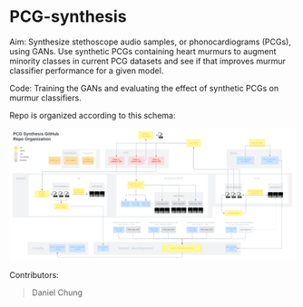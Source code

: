 # PCG-synthesis

Aim: Synthesize stethoscope audio samples, or phonocardiograms (PCGs), using GANs. Use synthetic PCGs containing heart murmurs to augment minority classes in current PCG datasets and see if that improves murmur classifier performance for a given model.

Code: Training the GANs and evaluating the effect of synthetic PCGs on murmur classifiers.

Repo is organized according to this schema:

![Github Repo Flowchart](PCG_github_flowchart.png)

Contributors:
> Daniel Chung
